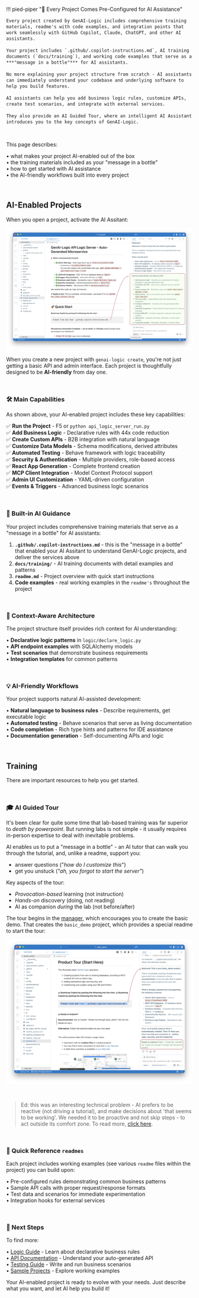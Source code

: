 !!! pied-piper ":robot: Every Project Comes Pre-Configured for AI Assistance"

    Every project created by GenAI-Logic includes comprehensive training materials, readme's with code examples, and integration points that work seamlessly with GitHub Copilot, Claude, ChatGPT, and other AI assistants.

    Your project includes `.github/.copilot-instructions.md`, AI training documents (`docs/training`), and working code examples that serve as a ***"message in a bottle"*** for AI assistants.

    No more explaining your project structure from scratch - AI assistants can immediately understand your codebase and underlying software to help you build features.

    AI assistants can help you add business logic rules, customize APIs, create test scenarios, and integrate with external services.

    They also provide an AI Guided Tour, where an intelligent AI Assistant introduces you to the key concepts of GenAI-Logic.

&nbsp;

This page describes:

• what makes your project AI-enabled out of the box  
• the training materials included as your "message in a bottle"  
• how to get started with AI assistance  
• the AI-friendly workflows built into every project  

&nbsp;

## AI-Enabled Projects

When you open a project, activate the AI Assitant:

![AI-Enabled Projects](images/ui-vibe/assistant/copilot-hello.png)


When you create a new project with `genai-logic create`, you're not just getting a basic API and admin interface. Each project is thoughtfully designed to be **AI-friendly** from day one.

&nbsp;

### 🛠️ Main Capabilities

As shown above, your AI-enabled project includes these key capabilities:

✅ **Run the Project** - F5 or `python api_logic_server_run.py`  
✅ **Add Business Logic** - Declarative rules with 44x code reduction  
✅ **Create Custom APIs** - B2B integration with natural language  
✅ **Customize Data Models** - Schema modifications, derived attributes  
✅ **Automated Testing** - Behave framework with logic traceability  
✅ **Security & Authentication** - Multiple providers, role-based access  
✅ **React App Generation** - Complete frontend creation  
✅ **MCP Client Integration** - Model Context Protocol support  
✅ **Admin UI Customization** - YAML-driven configuration  
✅ **Events & Triggers** - Advanced business logic scenarios  

&nbsp;

### 🤖 Built-in AI Guidance

Your project includes comprehensive training materials that serve as a "message in a bottle" for AI assistants:

1. **`.github/.copilot-instructions.md`** - this is the "message in a bottle" that enabled your AI Assitant to understand GenAI-Logic projects, and deliver the services above
2. **`docs/training/`** - AI training documents with detail examples and patterns
3. **`readme.md`** - Project overview with quick start instructions
4. **Code examples** - real working examples in the `readme's` throughout the project

&nbsp;

### 🧠 Context-Aware Architecture

The project structure itself provides rich context for AI understanding:

• **Declarative logic patterns** in `logic/declare_logic.py`  
• **API endpoint examples** with SQLAlchemy models  
• **Test scenarios** that demonstrate business requirements  
• **Integration templates** for common patterns  

&nbsp;

### 💡 AI-Friendly Workflows

Your project supports natural AI-assisted development:

• **Natural language to business rules** - Describe requirements, get executable logic  
• **Automated testing** - Behave scenarios that serve as living documentation  
• **Code completion** - Rich type hints and patterns for IDE assistance  
• **Documentation generation** - Self-documenting APIs and logic  

&nbsp;

## Training

There are important resources to help you get started.


&nbsp;

### 🎓 AI Guided Tour

It's been clear for quite some time that lab-based training was far superior to *death by powerpoint*.  But running labs is not simple - it usually requires in-person expertise to deal with inevitable problems.

AI enables us to put a "message in a bottle" - an AI tutor that can walk you through the tutorial, and, unlike a readme, support you:

* answer questions ("*how do I customize this*")
* get you unstuck (*"ah, you forgot to start the server"*)

Key aspects of the tour:

* *Provocation-based* learning (not instruction)
* *Hands-on* discovery (doing, not reading)
* AI as companion *during* the lab (not before/after)

The tour begins in the [manager](Manager.md), which encourages you to create the basic demo.  That creates the `basic_demo` project, which provides a special readme to start the tour:

![tour](images/ui-vibe/assistant/sample-basic-tour.png)

&nbsp;


> Ed: this was an interesting technical problem - AI prefers to be reactive (not driving a tutorial), and make decisions about 'that seems to be working'.  We needed it to be proactive and not skip steps - to act outside its comfort zone.  To read more, [click here](Tech-AI-Tutor.md).

&nbsp;

### 🚀 Quick Reference `readmes`

Each project includes working examples (see various `readme` files within the project) you can build upon:

• Pre-configured rules demonstrating common business patterns  
• Sample API calls with proper request/response formats  
• Test data and scenarios for immediate experimentation  
• Integration hooks for external services  

&nbsp;

### 🎯 Next Steps

To find more:

• [Logic Guide](Logic/) - Learn about declarative business rules  
• [API Documentation](API/) - Understand your auto-generated API  
• [Testing Guide](Behave/) - Write and run business scenarios  
• [Sample Projects](Sample-Database/) - Explore working examples  

Your AI-enabled project is ready to evolve with your needs. Just describe what you want, and let AI help you build it! 

